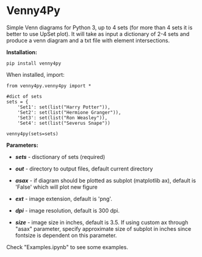 # Venny4Py
Simple Venn diagrams for Python 3, up to 4 sets (for more than 4 sets it is better to use UpSet plot).
It will take as input a dictionary of 2-4 sets and produce a venn diagram and a txt file with element intersections.

**Installation:**

    pip install venny4py

When installed, import:

    from venny4py.venny4py import *
    
    #dict of sets
    sets = {
        'Set1': set(list("Harry Potter")),
        'Set2': set(list("Hermione Granger")),
        'Set3': set(list("Ron Weasley")),
        'Set4': set(list("Severus Snape"))
        
    venny4py(sets=sets)


**Parameters:**

- ***sets*** - disctionary of sets (required)

- ***out*** - directory to output files, default current directory

- ***asax*** - if diagram should be plotted as subplot (matplotlib ax), default is 'False' which will plot new figure

- ***ext*** - image extension, default is 'png'.

- ***dpi*** - image resolution, default is 300 dpi.

- ***size*** - image size in inches, default is 3.5. If using custom ax through "asax" parameter, specify approximate size of subplot in inches since fontsize is dependent on this parameter.


Check "Examples.ipynb" to see some examples.



